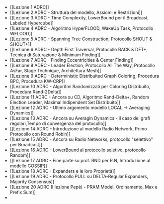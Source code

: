 - [[Lezione 1 ADRC]]
- [[Lezione 2 ADRC - Struttura del modello, Assiomi e Restrizioni]]
- [[Lezione 3 ADRC - Time Complexity, LowerBound per il Broadcast, Labeled Hypercube]]
- [[Lezione 4 ADRC - Algoritmo HyperFLOOD, WakeUp Task, Protocollo WFLOOD]]
- [[Lezione 5 ADRC - Spanning Tree Construction, Protocollo SHOUT & SHOUT+]]
- [[Lezione 6 ADRC - Depth First Traversal, Protocollo BACK & DFT+, Tecnica di Saturazione & Minimum Finding]]
- [[Lezione 7 ADRC - Finding Eccentricities & Center Finding]]
- [[Lezione 8 ADRC - Leader Election, Protocollo All The Way, Protocollo AsFar, Stage Technique, Architettura Mesh]]
- [[Lezione 9 ADRC  - Deterministic Distribuited Graph Coloring, Procedura BPC, Procedura KW-CRP]]
- [[Lezione 10 ADRC - Algoritmi Randomizzati per Coloring Distribuito, Procedura Rand-2Delta]]
- [[Lezione 11 ADRC - Ancora su CD, Algoritmo Rand-Delta+, Random Election Leader, Maximal Indipendent Set Distribuito]]
- [[Lezione 12 ADRC - Ultimo argomento modello LOCAL -> Averaging Dynamics]]
- [[Lezione 13 ADRC - Ancora su Averagin Dynamics - il caso dei grafi regolari,Tempo di convergenza del protocollo]]
- [[Lezione 14 ADRC - Introduzione al modello Radio Network, Primo Protocollo con Round Robin]]
- [[Lezione 15 ADRC - Ancora su Radio Networks, protocollo "selettivo" per Broadcast]]
- [[Lezione 16 ADRC - LowerBound al protocollo seletivo, protocollo Random]]
- [[Lezione 17 ADRC - Fine parte su prot. RND per R.N, Introduzione al modello GOSSIP]]
- [[Lezione 18 ADRC - Expanders e le loro Proprietà]]
- [[Lezione 19 ADRC - Protocollo PULL su DELTA-Regular Expanders, Majority Consensus]]
- [[Lezione 20 ADRC (I lezione Pepè) - PRAM Model, Ordinamento, Max e Prefix Sum]]
- 